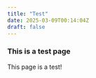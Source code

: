 ```yaml
---
title: "Test"
date: 2025-03-09T00:14:04Z
draft: false
---
```


### This is a test page

This page is a test!
